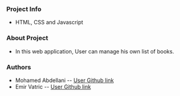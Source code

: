 ### Project Info

- HTML, CSS and Javascript

### About Project

- In this web application, User can manage his own list of books.

### Authors

- Mohamed Abdellani -- [User Github link](https://github.com/abdellani)
- Emir Vatric -- [User Github link](https://github.com/EmirVatric)
